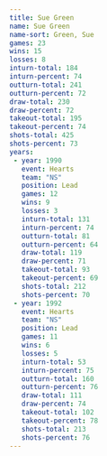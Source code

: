 ```yaml
---
title: Sue Green
name: Sue Green
name-sort: Green, Sue
games: 23
wins: 15
losses: 8
inturn-total: 184
inturn-percent: 74
outturn-total: 241
outturn-percent: 72
draw-total: 230
draw-percent: 72
takeout-total: 195
takeout-percent: 74
shots-total: 425
shots-percent: 73
years:
 - year: 1990
   event: Hearts
   team: "NS"
   position: Lead
   games: 12
   wins: 9
   losses: 3
   inturn-total: 131
   inturn-percent: 74
   outturn-total: 81
   outturn-percent: 64
   draw-total: 119
   draw-percent: 71
   takeout-total: 93
   takeout-percent: 69
   shots-total: 212
   shots-percent: 70
 - year: 1992
   event: Hearts
   team: "NS"
   position: Lead
   games: 11
   wins: 6
   losses: 5
   inturn-total: 53
   inturn-percent: 75
   outturn-total: 160
   outturn-percent: 76
   draw-total: 111
   draw-percent: 74
   takeout-total: 102
   takeout-percent: 78
   shots-total: 213
   shots-percent: 76
---
```


